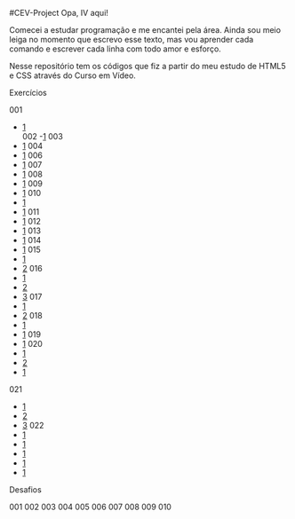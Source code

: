 #CEV-Project
Opa, IV aqui!

Comecei a estudar programação e me encantei pela área. Ainda sou meio leiga no momento que escrevo esse texto, mas vou aprender cada comando e escrever cada linha com todo amor e esforço.

Nesse repositório tem os códigos que fiz a partir do meu estudo de HTML5 e CSS através do Curso em Vídeo.

Exercícios<br>

001
- <a href= "https://ivcodingstuff.github.io/Projeto-do-Curso-em-V-deo-HTML5-e-CSS3-/estudos/html-css/exercicios/modulo-1/ex001/index.html">1</a> <br>
002
-<a href= "https://ivcodingstuff.github.io/Projeto-do-Curso-em-V-deo-HTML5-e-CSS3-/estudos/html-css/exercicios/modulo-1/ex002/index.html">1</a>
003
- <a href= "https://ivcodingstuff.github.io/Projeto-do-Curso-em-V-deo-HTML5-e-CSS3-/estudos/html-css/exercicios/modulo-1/ex003/index.html">1</a>
004
- <a href= "https://ivcodingstuff.github.io/Projeto-do-Curso-em-V-deo-HTML5-e-CSS3-/estudos/html-css/exercicios/modulo-1/ex004/index.html">1</a>
006
- <a href= "https://ivcodingstuff.github.io/Projeto-do-Curso-em-V-deo-HTML5-e-CSS3-/estudos/html-css/exercicios/modulo-1/ex006/index.html">1</a>
007
- <a href= "https://ivcodingstuff.github.io/Projeto-do-Curso-em-V-deo-HTML5-e-CSS3-/estudos/html-css/exercicios/modulo-1/ex007/index.html">1</a>
008
- <a href= "https://ivcodingstuff.github.io/Projeto-do-Curso-em-V-deo-HTML5-e-CSS3-/estudos/html-css/exercicios/modulo-1/ex008/index.html">1</a>
009
- <a href= "https://ivcodingstuff.github.io/Projeto-do-Curso-em-V-deo-HTML5-e-CSS3-/estudos/html-css/exercicios/modulo-1/ex009/index.html">1</a>
010
- <a href= "https://ivcodingstuff.github.io/Projeto-do-Curso-em-V-deo-HTML5-e-CSS3-/estudos/html-css/exercicios/modulo-1/ex010/index.html">1</a>
- <a href= "https://ivcodingstuff.github.io/Projeto-do-Curso-em-V-deo-HTML5-e-CSS3-/estudos/html-css/exercicios/modulo-1/ex001/segundaPagina.html">1</a>
011
- <a href= "https://ivcodingstuff.github.io/Projeto-do-Curso-em-V-deo-HTML5-e-CSS3-/estudos/html-css/exercicios/modulo-1/ex011/index.html">1</a>
012
- <a href= "https://ivcodingstuff.github.io/Projeto-do-Curso-em-V-deo-HTML5-e-CSS3-/estudos/html-css/exercicios/modulo-1/ex012/index.html">1</a>
013
- <a href= "https://ivcodingstuff.github.io/Projeto-do-Curso-em-V-deo-HTML5-e-CSS3-/estudos/html-css/exercicios/modulo-1/ex013/index.html">1</a>
014
- <a href= "https://ivcodingstuff.github.io/Projeto-do-Curso-em-V-deo-HTML5-e-CSS3-/estudos/html-css/exercicios/modulo-1/ex014/index.html">1</a>
015
- <a href= "https://ivcodingstuff.github.io/Projeto-do-Curso-em-V-deo-HTML5-e-CSS3-/estudos/html-css/exercicios/modulo-1/ex0015/index.html">1</a>
- <a href= "https://ivcodingstuff.github.io/Projeto-do-Curso-em-V-deo-HTML5-e-CSS3-/estudos/html-css/exercicios/modulo-1/ex0015/pagina2.html">2</a>
016
- <a href= "https://ivcodingstuff.github.io/Projeto-do-Curso-em-V-deo-HTML5-e-CSS3-/estudos/html-css/exercicios/modulo-1/ex001/cores.html">1</a>
- <a href= "https://ivcodingstuff.github.io/Projeto-do-Curso-em-V-deo-HTML5-e-CSS3-/estudos/html-css/exercicios/modulo-1/ex001/cores2.html">2</a>
- <a href= "https://ivcodingstuff.github.io/Projeto-do-Curso-em-V-deo-HTML5-e-CSS3-/estudos/html-css/exercicios/modulo-1/ex001/cores3.html">3</a>
017
- <a href= "https://ivcodingstuff.github.io/Projeto-do-Curso-em-V-deo-HTML5-e-CSS3-/estudos/html-css/exercicios/modulo-1/ex001/fontes01.html">1</a>
- <a href= "https://ivcodingstuff.github.io/Projeto-do-Curso-em-V-deo-HTML5-e-CSS3-/estudos/html-css/exercicios/modulo-1/ex001/fontes02.html">2</a>
018
- <a href= "https://ivcodingstuff.github.io/Projeto-do-Curso-em-V-deo-HTML5-e-CSS3-/estudos/html-css/exercicios/modulo-1/ex001/fontes01.html">1</a>
- <a href= "https://ivcodingstuff.github.io/Projeto-do-Curso-em-V-deo-HTML5-e-CSS3-/estudos/html-css/exercicios/modulo-1/ex001/fontes02.html">1</a>
019
- <a href= "https://ivcodingstuff.github.io/Projeto-do-Curso-em-V-deo-HTML5-e-CSS3-/estudos/html-css/exercicios/modulo-1/ex001/index.html">1</a>
020
- <a href= "https://ivcodingstuff.github.io/Projeto-do-Curso-em-V-deo-HTML5-e-CSS3-/estudos/html-css/exercicios/modulo-1/ex001/index.html">1</a>
- <a href= "https://ivcodingstuff.github.io/Projeto-do-Curso-em-V-deo-HTML5-e-CSS3-/estudos/html-css/exercicios/modulo-1/ex001/hover.html">2</a>
- <a href= "https://ivcodingstuff.github.io/Projeto-do-Curso-em-V-deo-HTML5-e-CSS3-/estudos/html-css/exercicios/modulo-1/ex001/links.html">1</a>

021
- <a href= "https://ivcodingstuff.github.io/Projeto-do-Curso-em-V-deo-HTML5-e-CSS3-/estudos/html-css/exercicios/modulo-1/ex001/caixas01.html">1</a>
- <a href= "https://ivcodingstuff.github.io/Projeto-do-Curso-em-V-deo-HTML5-e-CSS3-/estudos/html-css/exercicios/modulo-1/ex001/caixas02.html">2</a>
- <a href= "https://ivcodingstuff.github.io/Projeto-do-Curso-em-V-deo-HTML5-e-CSS3-/estudos/html-css/exercicios/modulo-1/ex001/caixas03.html">3</a>
022
- <a href= "https://ivcodingstuff.github.io/Projeto-do-Curso-em-V-deo-HTML5-e-CSS3-/estudos/html-css/exercicios/modulo-1/ex001/html/fundo001.html">1</a>
- <a href= "https://ivcodingstuff.github.io/Projeto-do-Curso-em-V-deo-HTML5-e-CSS3-/estudos/html-css/exercicios/modulo-1/ex001/html/fundo002.html">1</a>
- <a href= "https://ivcodingstuff.github.io/Projeto-do-Curso-em-V-deo-HTML5-e-CSS3-/estudos/html-css/exercicios/modulo-1/ex001/html/fundo003.html">1</a>
- <a href= "https://ivcodingstuff.github.io/Projeto-do-Curso-em-V-deo-HTML5-e-CSS3-/estudos/html-css/exercicios/modulo-1/ex001/html/fundo004.html">1</a>
- <a href= "https://ivcodingstuff.github.io/Projeto-do-Curso-em-V-deo-HTML5-e-CSS3-/estudos/html-css/exercicios/modulo-1/ex001/html/fundo005.html">1</a>

Desafios

001
002
003
004
005
006
007
008
009
010